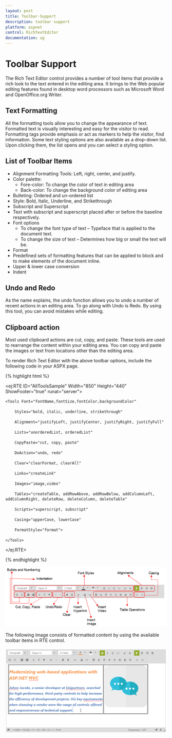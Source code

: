 ```yaml
---
layout: post
title: Toolbar-Support
description: toolbar support
platform: aspnet
control: RichTextEditor
documentation: ug
---
```


# Toolbar Support

The Rich Text Editor control provides a number of tool items that provide a rich look to the text entered in the editing area. It brings to the Web popular editing features found in desktop word processors such as Microsoft Word and OpenOffice.org Writer.

## Text Formatting 

All the formatting tools allow you to change the appearance of text. Formatted text is visually interesting and easy for the visitor to read. Formatting tags provide emphasis or act as markers to help the visitor, find information. Some text styling options are also available as a drop-down list. Upon clicking them, the list opens and you can select a styling option.

## List of Toolbar Items

* Alignment Formatting Tools: Left, right, center, and justify.
* Color palette: 
  * Fore-color: To change the color of text in editing area
  * Back-color: To change the background color of editing area
* Bulleting: Ordered and un-ordered list
* Style: Bold, Italic, Underline, and Strikethrough
* Subscript and Superscript 
* Text with subscript and superscript placed after or before the baseline respectively.
* Font options
  * To change the font type of text – Typeface that is applied to the document text.
  * To change the size of text – Determines how big or small the text will be.
* Format
* Predefined sets of formatting features that can be applied to block and to make elements of the document inline.
* Upper & lower case conversion
* Indent

## Undo and Redo

As the name explains, the undo function allows you to undo a number of recent actions in an editing area. To go along with Undo is Redo. By using this tool, you can avoid mistakes while editing.

## Clipboard action

Most used clipboard actions are cut, copy, and paste. These tools are used to rearrange the content within your editing area. You can copy and paste the images or text from locations other than the editing area.

To render Rich Text Editor with the above toolbar options, include the following code in your ASPX page.



{% highlight html %}

<ej:RTE ID="AllToolsSample" Width="850" Height="440" ShowFooter="true" runat="server">

    <Tools Font="fontName,fontSize,fontColor,backgroundColor"

        Styles="bold, italic, underline, strikethrough"

        Alignment="justifyLeft, justifyCenter, justifyRight, justifyFull"

        Lists="unorderedList, orderedList"

        CopyPaste="cut, copy, paste"

        DoAction="undo, redo"

        Clear="clearFormat, clearAll"

        Links="createLink"

        Images="image,video"

        Tables="createTable, addRowAbove, addRowBelow, addColumnLeft, addColumnRight, deleteRow, deleteColumn, deleteTable"

        Scripts="superscript, subscript"

        Casing="upperCase, lowerCase"

        FormatStyle="format">

    </Tools>

</ej:RTE>

{% endhighlight %}


![](Toolbar-Support_images/Toolbar-Support_img1.png)

The following image consists of formatted content by using the available toolbar items in RTE control.

![](Toolbar-Support_images/Toolbar-Support_img2.png)